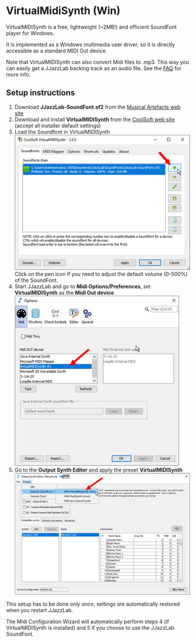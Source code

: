 # VirtualMidiSynth \(Win\)

VirtualMIDISynth is a free, lightweight \(~2MB!\) and efficient SoundFont player for Windows.

It is implemented as a Windows multimedia user driver, so it is directly accessible as a standard MIDI Out device.

Note that VirtualMIDISynth can also convert Midi files to .mp3. This way you can easily get a JJazzLab backing track as an audio file. See the [FAQ](https://www.jjazzlab.com/en/doc/faq#generate-mp3) for more info.

## Setup instructions

1. Download **JJazzLab-SoundFont.sf2** from the [Musical Artefacts web site](https://musical-artifacts.com/artifacts/1036)
2. Download and install **VirtualMIDISynth** from the [CoolSoft web site](https://coolsoft.altervista.org/virtualmidisynth) \(accept all installer default settings\)
3. Load the Soundfont in VirtualMIDISynth  ![](../../.gitbook/assets/vms-loadsoundfont.png)   Click on the pen icon if you need to adjust the default volume \(0-500%\) of the SoundFont.
4. Start JJazzLab and go to **Midi Options/Preferences**, set **VirtualMIDISynth** as the **Midi Out device**  ![](../../.gitbook/assets/vms-setmididevice.png)  
5. Go to the **Output Synth Editor** and apply the preset **VirtualMIDISynth** ![](../../.gitbook/assets/outputsynth-presetvms.png) 



This setup has to be done _only once_, settings are automatically restored when you restart JJazzLab.

The Midi Configuration Wizard will automatically perform steps 4 \(if VirtualMIDISynth is installed\) and 5 if you choose to use the JJazzLab SoundFont.

